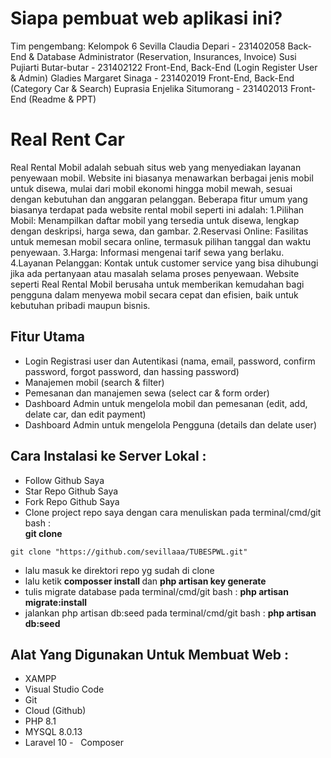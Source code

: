 # Siapa pembuat web aplikasi ini?
Tim pengembang: Kelompok 6
Sevilla Claudia Depari - 231402058
Back-End & Database Administrator (Reservation, Insurances, Invoice)
Susi Pujiarti Butar-butar - 231402122
Front-End, Back-End (Login Register User & Admin)
Gladies Margaret Sinaga - 231402019
Front-End, Back-End (Category Car & Search)
Euprasia Enjelika Situmorang - 231402013
Front-End (Readme & PPT)

# Real Rent Car
Real Rental Mobil adalah sebuah situs web yang menyediakan layanan penyewaan mobil. Website ini biasanya menawarkan berbagai jenis mobil untuk disewa, mulai dari mobil ekonomi hingga mobil mewah, sesuai dengan kebutuhan dan anggaran pelanggan. Beberapa fitur umum yang biasanya terdapat pada website rental mobil seperti ini adalah:
1.Pilihan Mobil: Menampilkan daftar mobil yang tersedia untuk disewa, lengkap dengan deskripsi, harga sewa, dan gambar.
2.Reservasi Online: Fasilitas untuk memesan mobil secara online, termasuk pilihan tanggal dan waktu penyewaan.
3.Harga: Informasi mengenai tarif sewa yang berlaku.
4.Layanan Pelanggan: Kontak untuk customer service yang bisa dihubungi jika ada pertanyaan atau masalah selama proses penyewaan.
Website seperti Real Rental Mobil berusaha untuk memberikan kemudahan bagi pengguna dalam menyewa mobil secara cepat dan efisien, baik untuk kebutuhan pribadi maupun bisnis.

## Fitur Utama
-   Login Registrasi user dan Autentikasi (nama, email, password, confirm password, forgot password, dan hassing password)
-   Manajemen mobil (search & filter)
-   Pemesanan dan manajemen sewa (select car & form order)
-   Dashboard Admin untuk mengelola mobil dan pemesanan (edit, add,  delate car, dan edit payment)
-   Dashboard Admin untuk mengelola Pengguna (details dan delate user)

## Cara Instalasi ke Server Lokal :

-   Follow Github Saya
-   Star Repo Github Saya
-   Fork Repo Github Saya
-   Clone project repo saya dengan cara menuliskan pada terminal/cmd/git bash :<br> <b>git clone</b>
``````
git clone "https://github.com/sevillaaa/TUBESPWL.git"
`````` 
-   lalu masuk ke direktori repo yg sudah di clone
-   lalu ketik <b>composser install </b> dan <b>php artisan key generate</b>
-   tulis migrate database pada terminal/cmd/git bash : <b>php artisan migrate:install</b>
-   jalankan php artisan db:seed pada terminal/cmd/git bash : <b>php artisan db:seed</b>

## Alat Yang Digunakan Untuk Membuat Web :
-   XAMPP
-   Visual Studio Code
-   Git
-   Cloud (Github)
-   PHP 8.1
-   MYSQL 8.0.13
-   Laravel 10
-   Composer
